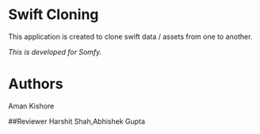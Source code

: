 # Swift Cloning
This application is created to clone swift data / assets from one to another.

_This is developed for Somfy._

# Authors

Aman Kishore

##Reviewer
Harshit Shah,Abhishek Gupta
